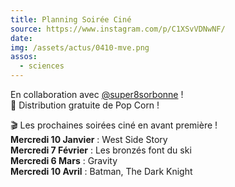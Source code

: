 ```yaml
---
title: Planning Soirée Ciné
source: https://www.instagram.com/p/C1XSvVDNwNF/
date:
img: /assets/actus/0410-mve.png
assos:
  - sciences
---
```


En collaboration avec [@super8sorbonne](https://www.instagram.com/super8sorbonne/) !  
🍿 Distribution gratuite de Pop Corn !

🎬 Les prochaines soirées ciné en avant première !  
__Mercredi 10 Janvier__ : West Side Story  
__Mercredi 7 Février__ : Les bronzés font du ski  
__Mercredi 6 Mars__ : Gravity  
__Mercredi 10 Avril__ : Batman, The Dark Knight